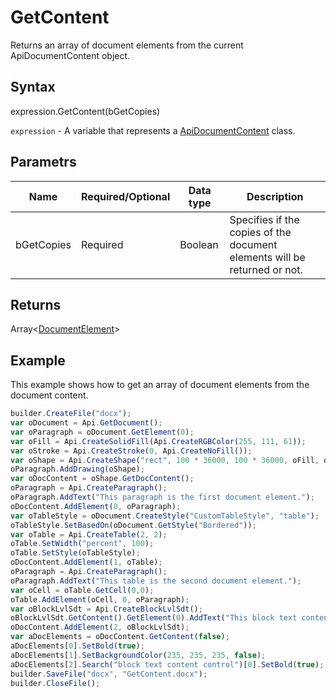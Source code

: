 # GetContent

Returns an array of document elements from the current ApiDocumentContent object.

## Syntax

expression.GetContent(bGetCopies)

`expression` - A variable that represents a [ApiDocumentContent](../ApiDocumentContent.md) class.

## Parametrs

| **Name** | **Required/Optional** | **Data type** | **Description** |
| ------------- | ------------- | ------------- | ------------- |
| bGetCopies | Required | Boolean | Specifies if the copies of the document elements will be returned or not. |

## Returns

Array<[DocumentElement](../../../Enumerations/DocumentElement.md)>

## Example

This example shows how to get an array of document elements from the document content.

```javascript
builder.CreateFile("docx");
var oDocument = Api.GetDocument();
var oParagraph = oDocument.GetElement(0);
var oFill = Api.CreateSolidFill(Api.CreateRGBColor(255, 111, 61));
var oStroke = Api.CreateStroke(0, Api.CreateNoFill());
var oShape = Api.CreateShape("rect", 100 * 36000, 100 * 36000, oFill, oStroke);
oParagraph.AddDrawing(oShape);
var oDocContent = oShape.GetDocContent();
oParagraph = Api.CreateParagraph();
oParagraph.AddText("This paragraph is the first document element.");
oDocContent.AddElement(0, oParagraph);
var oTableStyle = oDocument.CreateStyle("CustomTableStyle", "table");
oTableStyle.SetBasedOn(oDocument.GetStyle("Bordered"));
var oTable = Api.CreateTable(2, 2);
oTable.SetWidth("percent", 100);
oTable.SetStyle(oTableStyle);
oDocContent.AddElement(1, oTable);
oParagraph = Api.CreateParagraph();
oParagraph.AddText("This table is the second document element.");
var oCell = oTable.GetCell(0,0);
oTable.AddElement(oCell, 0, oParagraph);
var oBlockLvlSdt = Api.CreateBlockLvlSdt();
oBlockLvlSdt.GetContent().GetElement(0).AddText("This block text content control is the third document element.");
oDocContent.AddElement(2, oBlockLvlSdt);
var aDocElements = oDocContent.GetContent(false);
aDocElements[0].SetBold(true);
aDocElements[1].SetBackgroundColor(235, 235, 235, false);
aDocElements[2].Search("block text content control")[0].SetBold(true);
builder.SaveFile("docx", "GetContent.docx");
builder.CloseFile();
```